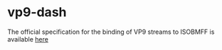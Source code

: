 # vp9-dash

The official specification for the binding of VP9 streams to ISOBMFF is available [here](https://www.webmproject.org/vp9/mp4/)
